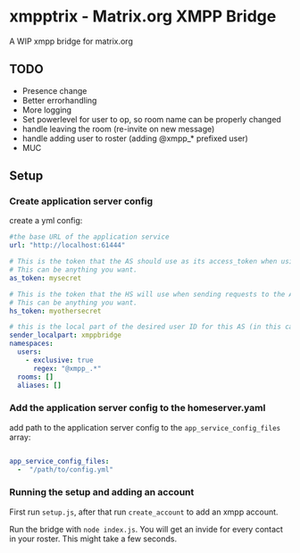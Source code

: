 # xmpptrix - Matrix.org XMPP Bridge

A WIP xmpp bridge for matrix.org

## TODO
* Presence change
* Better errorhandling
* More logging
* Set powerlevel for user to op, so room name can be properly changed
* handle leaving the room (re-invite on new message)
* handle adding user to roster (adding @xmpp_* prefixed user)
* MUC

## Setup

### Create application server config

create a yml config:

```yml
#the base URL of the application service
url: "http://localhost:61444"

# This is the token that the AS should use as its access_token when using the Client-Server API
# This can be anything you want.
as_token: mysecret

# This is the token that the HS will use when sending requests to the AS.
# This can be anything you want.
hs_token: myothersecret

# this is the local part of the desired user ID for this AS (in this case @logging:localhost)
sender_localpart: xmppbridge
namespaces:
  users:
    - exclusive: true
      regex: "@xmpp_.*"
  rooms: []
  aliases: []
```

### Add the application server config to the homeserver.yaml

add path to the application server config to the `app_service_config_files` array:

```yml

app_service_config_files:
  -  "/path/to/config.yml"

```


### Running the setup and adding an account

First run `setup.js`, after that run `create_account` to add an xmpp account.

Run the bridge with `node index.js`. You will get an invide for every contact in your roster. This might take a few seconds.
